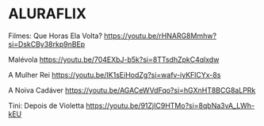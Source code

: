# ALURAFLIX

Filmes:
Que Horas Ela Volta? https://youtu.be/rHNARG8Mmhw?si=DskCBy38rkp9nBEp

Malévola https://youtu.be/704EXbJ-b5k?si=8TTsdhZpkC4qlxdw

A Mulher Rei https://youtu.be/IK1sEiHodZg?si=wafv-iyKFlCYx-8s

A Noiva Cadáver https://youtu.be/AGACeWVdFqo?si=hGXnHT8BCG8aLPRk

Tini: Depois de Violetta https://youtu.be/91ZjIC9HTMo?si=8qbNa3vA_LWh-kEU
